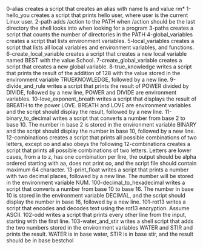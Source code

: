 0-alias creates a script that creates an alias with name ls and value rm*
1-hello_you creates a script that prints hello user, where user is the current Linux user.
2-path adds /action to the PATH when /action should be the last directory the shell looks into when looking for a program
3-paths creates a script that counts the number of directories in the PATH
4-global_variables creates a script that lists environment variables.
5-local_variables creates a script that lists all local variables and environment variables, and functions.
6-create_local_variable creates a script that creates a new local variable named BEST with the value School.
7-create_global_variable creates a script that creates a new global variable.
8-true_knowledge writes a script that prints the result of the addition of 128 with the value stored in the environment variable TRUEKNOWLEDGE, followed by a new line.
9-divide_and_rule writes a script that prints the result of POWER divided by DIVIDE, followed by a new line, POWER and DIVIDE are environment variables.
10-love_exponent_breath writes a script that displays the result of BREATH to the power LOVE. BREATH and LOVE are environment variables and the script should display the result, followed by a new line.
11-binary_to_decimal writes a script that converts a number from base 2 to base 10. The number in base 2 is stored in the environment variable BINARY and the script should display the number in base 10, followed by a new line.
12-combinations creates a script that prints all possible combinations of two letters, except oo and also obeys the following 
12-combinations creates a script that prints all possible combinations of two letters. Letters are lower cases, from a to z, has one combination per line, the output should be alpha ordered starting with aa, does not print oo, and the script file should contain maximum 64 character.
13-print_float writes a script that prints a number with two decimal places, followed by a new line. The number will be stored in the environment variable NUM.
100-decimal_to_hexadecimal writes a script that converts a number from base 10 to base 16. The number in base 10 is stored in the environment variable DECIMAL, and the script should display the number in base 16, followed by a new line.
101-rot13 writes a script that encodes and decodes text using the rot13 encryption. Assume ASCII.
102-odd writes a script that prints every other line from the input, starting with the first line.
103-water_and_stir writes a shell script that adds the two numbers stored in the environment variables WATER and STIR and prints the result. WATER is in base water, STIR is in base stir, and the result should be in base bestchol
